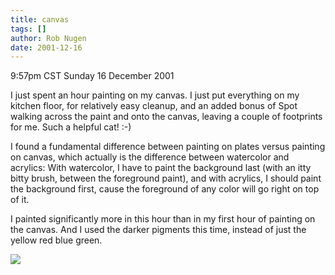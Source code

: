 ```yaml
---
title: canvas
tags: []
author: Rob Nugen
date: 2001-12-16
---
```


<title></title>
<p class=date>9:57pm CST Sunday 16 December 2001</p>

<p>I just spent an hour painting on my canvas.  I just put everything
on my kitchen floor, for relatively easy cleanup, and an added bonus
of Spot walking across the paint and onto the canvas, leaving a couple
of footprints for me.  Such a helpful cat!  :-)</p>

<p>I found a fundamental difference between painting on plates versus
painting on canvas, which actually is the difference between
watercolor and acrylics:  With watercolor, I have to paint the
background last (with an itty bitty brush, between the foreground
paint), and with acrylics, I should paint the background first, cause
the foreground of any color will go right on top of it.</p>

<p>I painted significantly more in this hour than in my first hour of
painting on the canvas.  And I used the darker pigments this time,
instead of just the yellow red blue green.</p>

<p><img src='/images/rob/wL-ROB.gif'/></p>

